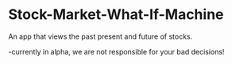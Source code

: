 # Stock-Market-What-If-Machine

An app that views the past present and future of stocks.

-currently in alpha, we are not responsible for your bad decisions!